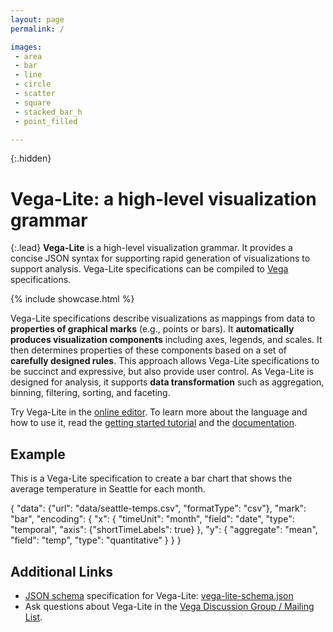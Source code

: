 ```yaml
---
layout: page
permalink: /

images:
 - area
 - bar
 - line
 - circle
 - scatter
 - square
 - stacked_bar_h
 - point_filled

---
```


{:.hidden}
# Vega-Lite: a high-level visualization grammar

{:.lead}
**Vega-Lite** is a high-level visualization grammar.  It provides a concise JSON syntax for supporting rapid generation of visualizations to support analysis.  Vega-Lite specifications can be compiled to [Vega](http://vega.github.io/vega) specifications.

{% include showcase.html %}

Vega-Lite specifications describe visualizations as mappings from data to **properties of graphical marks** (e.g., points or bars).  It **automatically produces visualization components** including axes, legends, and scales. It then determines properties of these components based on a set of **carefully designed rules**.  This approach allows Vega-Lite specifications to be succinct and expressive, but also provide user control.  As Vega-Lite is designed for analysis, it supports **data transformation** such as aggregation, binning, filtering, sorting, and faceting.

Try Vega-Lite in the [online editor](https://vega.github.io/vega-editor/?mode=vega-lite). To learn more about the language and how to use it, read the [getting started tutorial]({{site.baseurl}}/tutorials/getting_started.html) and the [documentation]({{site.baseurl}}/docs/).

## Example

This is a Vega-Lite specification to create a bar chart that shows the average temperature in Seattle for each month.

<div class="vl-example">
{
  "data": {"url": "data/seattle-temps.csv", "formatType": "csv"},
  "mark": "bar",
  "encoding": {
    "x": {
      "timeUnit": "month",
      "field": "date",
      "type": "temporal",
      "axis": {"shortTimeLabels": true}
    },
    "y": {
      "aggregate": "mean",
      "field": "temp",
      "type": "quantitative"
    }
  }
}
</div>

## Additional Links

* [JSON schema](http://json-schema.org/) specification for Vega-Lite: [vega-lite-schema.json](https://vega.github.io/vega-lite/vega-lite-schema.json)
* Ask questions about Vega-Lite in the [Vega Discussion Group / Mailing List](https://groups.google.com/forum/?fromgroups#!forum/vega-js).
